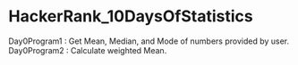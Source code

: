 # HackerRank_10DaysOfStatistics

  Day0Program1 : Get Mean, Median, and Mode of numbers provided by user.<br />
  Day0Program2 : Calculate weighted Mean.<br />
